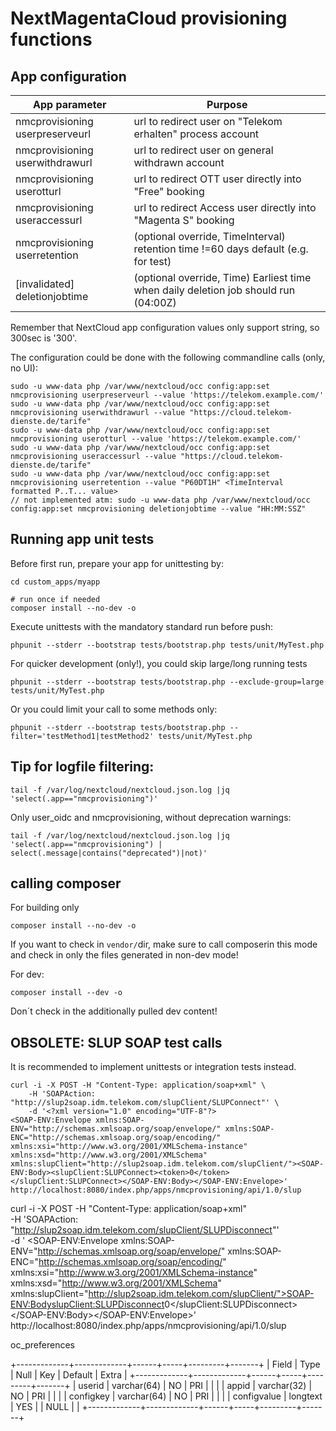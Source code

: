 # NextMagentaCloud provisioning functions

## App configuration

|App parameter                        | Purpose                                                                               |
|-------------------------------------|---------------------------------------------------------------------------------------|
|nmcprovisioning userpreserveurl      | url to redirect user on "Telekom erhalten" process account                            |
|nmcprovisioning userwithdrawurl      | url to redirect user on general withdrawn account                                     |
|nmcprovisioning userotturl           | url to redirect OTT user directly into "Free" booking                                 |
|nmcprovisioning useraccessurl        | url to redirect Access user directly into "Magenta S" booking                         |
|nmcprovisioning userretention        | (optional override, TimeInterval) retention time !=60 days default (e.g. for test)    |
|[invalidated]   deletionjobtime      | (optional override, Time) Earliest time when daily deletion job should run (04:00Z)   | 

Remember that NextCloud app configuration values only support string, so 300sec is '300'.

The configuration could be done with the following commandline calls (only, no UI):
```
sudo -u www-data php /var/www/nextcloud/occ config:app:set nmcprovisioning userpreserveurl --value 'https://telekom.example.com/'
sudo -u www-data php /var/www/nextcloud/occ config:app:set nmcprovisioning userwithdrawurl --value "https://cloud.telekom-dienste.de/tarife"
sudo -u www-data php /var/www/nextcloud/occ config:app:set nmcprovisioning userotturl --value 'https://telekom.example.com/'
sudo -u www-data php /var/www/nextcloud/occ config:app:set nmcprovisioning useraccessurl --value "https://cloud.telekom-dienste.de/tarife"
sudo -u www-data php /var/www/nextcloud/occ config:app:set nmcprovisioning userretention --value "P60DT1H" <TimeInterval formatted P..T... value>
// not implemented atm: sudo -u www-data php /var/www/nextcloud/occ config:app:set nmcprovisioning deletionjobtime --value "HH:MM:SSZ"
```

## Running app unit tests
Before first run, prepare your app for unittesting by:
```
cd custom_apps/myapp

# run once if needed
composer install --no-dev -o
```

Execute unittests with the mandatory standard run before push:
```
phpunit --stderr --bootstrap tests/bootstrap.php tests/unit/MyTest.php
```

For quicker development (only!), you could skip large/long running tests
```
phpunit --stderr --bootstrap tests/bootstrap.php --exclude-group=large tests/unit/MyTest.php
```

Or you could limit your call to some methods only:
```
phpunit --stderr --bootstrap tests/bootstrap.php --filter='testMethod1|testMethod2' tests/unit/MyTest.php
```


## Tip for logfile filtering:
```
tail -f /var/log/nextcloud/nextcloud.json.log |jq 'select(.app=="nmcprovisioning")'
```

Only user_oidc and nmcprovisioning, without deprecation warnings:
```
tail -f /var/log/nextcloud/nextcloud.json.log |jq 'select(.app=="nmcprovisioning") | select(.message|contains("deprecated")|not)'
```

## calling composer
For building only
```
composer install --no-dev -o
```
If you want to check in `vendor/`dir, make sure to call composerin this mode and check in only the files
generated in non-dev mode!

For dev:
```
composer install --dev -o
```
Don´t check in the additionally pulled dev content!

## OBSOLETE: SLUP SOAP test calls
It is recommended to implement unittests or integration tests instead.

```
curl -i -X POST -H "Content-Type: application/soap+xml" \
    -H 'SOAPAction: "http://slup2soap.idm.telekom.com/slupClient/SLUPConnect"' \
    -d '<?xml version="1.0" encoding="UTF-8"?>
<SOAP-ENV:Envelope xmlns:SOAP-ENV="http://schemas.xmlsoap.org/soap/envelope/" xmlns:SOAP-ENC="http://schemas.xmlsoap.org/soap/encoding/" xmlns:xsi="http://www.w3.org/2001/XMLSchema-instance" xmlns:xsd="http://www.w3.org/2001/XMLSchema" xmlns:slupClient="http://slup2soap.idm.telekom.com/slupClient/"><SOAP-ENV:Body><slupClient:SLUPConnect><token>0</token></slupClient:SLUPConnect></SOAP-ENV:Body></SOAP-ENV:Envelope>' http://localhost:8080/index.php/apps/nmcprovisioning/api/1.0/slup
```

curl -i -X POST -H "Content-Type: application/soap+xml" \
    -H 'SOAPAction: "http://slup2soap.idm.telekom.com/slupClient/SLUPDisconnect"' \
-d '<?xml version="1.0" encoding="UTF-8"?>
<SOAP-ENV:Envelope xmlns:SOAP-ENV="http://schemas.xmlsoap.org/soap/envelope/" xmlns:SOAP-ENC="http://schemas.xmlsoap.org/soap/encoding/" xmlns:xsi="http://www.w3.org/2001/XMLSchema-instance" xmlns:xsd="http://www.w3.org/2001/XMLSchema" xmlns:slupClient="http://slup2soap.idm.telekom.com/slupClient/"><SOAP-ENV:Body><slupClient:SLUPDisconnect><token>0</token></slupClient:SLUPDisconnect></SOAP-ENV:Body></SOAP-ENV:Envelope>' http://localhost:8080/index.php/apps/nmcprovisioning/api/1.0/slup


oc_preferences

+-------------+-------------+------+-----+---------+-------+
| Field       | Type        | Null | Key | Default | Extra |
+-------------+-------------+------+-----+---------+-------+
| userid      | varchar(64) | NO   | PRI |         |       |
| appid       | varchar(32) | NO   | PRI |         |       |
| configkey   | varchar(64) | NO   | PRI |         |       |
| configvalue | longtext    | YES  |     | NULL    |       |
+-------------+-------------+------+-----+---------+-------+

